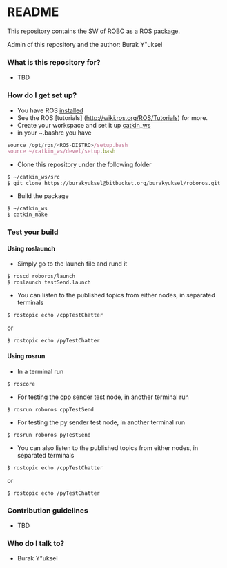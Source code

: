 # README #

This repository contains the SW of ROBO as a ROS package.

Admin of this repository and the author: Burak Y\"uksel

### What is this repository for? ###

* TBD

### How do I get set up? ###

* You have ROS [installed](http://wiki.ros.org/noetic/Installation/Ubuntu)
* See the ROS [tutorials] (http://wiki.ros.org/ROS/Tutorials) for more.
* Create your workspace and set it up [catkin_ws](http://wiki.ros.org/ROS/Tutorials/InstallingandConfiguringROSEnvironment)
* in your ~\.bashrc you have
```js
source /opt/ros/<ROS-DISTRO>/setup.bash
source ~/catkin_ws/devel/setup.bash
```
* Clone this repository under the following folder
```console
$ ~/catkin_ws/src
$ git clone https://burakyuksel@bitbucket.org/burakyuksel/roboros.git
```
* Build the package
```console
$ ~/catkin_ws
$ catkin_make
```

### Test your build ###

#### Using roslaunch

* Simply go to the launch file and rund it
```console
$ roscd roboros/launch
$ roslaunch testSend.launch
```
* You can listen to the published topics from either nodes, in separated terminals
```console
$ rostopic echo /cppTestChatter
```
or
```console
$ rostopic echo /pyTestChatter
```

#### Using rosrun

* In a terminal run
```console
$ roscore
```
* For testing the cpp sender test node, in another terminal run
```console
$ rosrun roboros cppTestSend
```
* For testing the py sender test node, in another terminal run
```console
$ rosrun roboros pyTestSend
```
* You can also listen to the published topics from either nodes, in separated terminals
```console
$ rostopic echo /cppTestChatter
```
or
```console
$ rostopic echo /pyTestChatter
```


### Contribution guidelines ###

* TBD

### Who do I talk to? ###

* Burak Y\"uksel